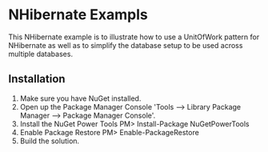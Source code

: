 NHibernate Exampls
=============

This NHibernate example is to illustrate how to use a UnitOfWork pattern for NHibernate as well as to simplify the database setup to be
used across multiple databases.

Installation
-------

1. Make sure you have NuGet installed.
2. Open up the Package Manager Console 'Tools --> Library Package Manager --> Package Manager Console'.
3. Install the NuGet Power Tools 
	PM> Install-Package NuGetPowerTools
4. Enable Package Restore
	PM> Enable-PackageRestore
5. Build the solution.